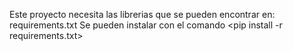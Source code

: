 Este proyecto necesita las librerias que se pueden encontrar en:
  requirements.txt
Se pueden instalar con el comando <pip install -r requirements.txt>
